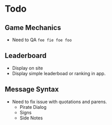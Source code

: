 # Todo

## Game Mechanics

* Need to QA `fee fie foe foo`

## Leaderboard

* Display on site
* Display simple leaderboad or ranking in app.

## Message Syntax

* Need to fix issue with quotations and parens.
    * Pirate Dialog
    * Signs
    * Side Notes